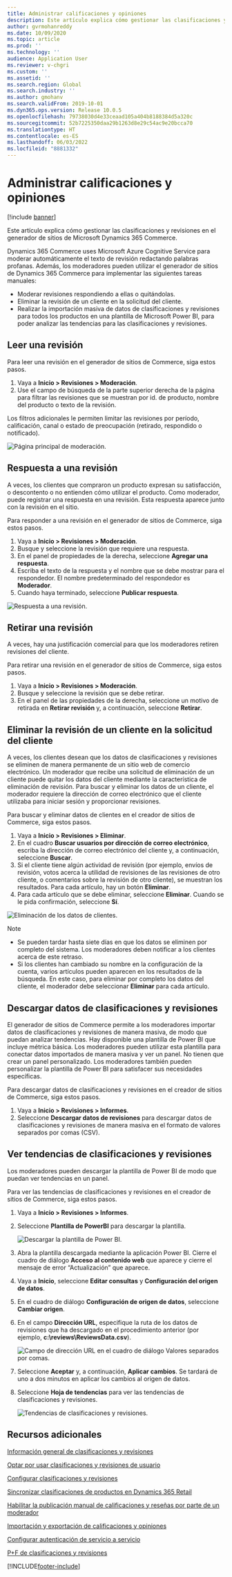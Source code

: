 ```yaml
---
title: Administrar calificaciones y opiniones
description: Este artículo explica cómo gestionar las clasificaciones y revisiones en el generador de sitios de Microsoft Dynamics 365 Commerce.
author: gvrmohanreddy
ms.date: 10/09/2020
ms.topic: article
ms.prod: ''
ms.technology: ''
audience: Application User
ms.reviewer: v-chgri
ms.custom: ''
ms.assetid: ''
ms.search.region: Global
ms.search.industry: ''
ms.author: gmohanv
ms.search.validFrom: 2019-10-01
ms.dyn365.ops.version: Release 10.0.5
ms.openlocfilehash: 79738030d4e33ceaad105a404b8188384d5a320c
ms.sourcegitcommit: 52b7225350daa29b1263d8e29c54ac9e20bcca70
ms.translationtype: HT
ms.contentlocale: es-ES
ms.lasthandoff: 06/03/2022
ms.locfileid: "8881332"
---
```

# <a name="manage-ratings-and-reviews"></a>Administrar calificaciones y opiniones

[!include [banner](includes/banner.md)]

Este artículo explica cómo gestionar las clasificaciones y revisiones en el generador de sitios de Microsoft Dynamics 365 Commerce.

Dynamics 365 Commerce uses Microsoft Azure Cognitive Service para moderar automáticamente el texto de revisión redactando palabras profanas. Además, los moderadores pueden utilizar el generador de sitios de Dynamics 365 Commerce para implementar las siguientes tareas manuales:

- Moderar revisiones respondiendo a ellas o quitándolas.
- Eliminar la revisión de un cliente en la solicitud del cliente.
- Realizar la importación masiva de datos de clasificaciones y revisiones para todos los productos en una plantilla de Microsoft Power BI, para poder analizar las tendencias para las clasificaciones y revisiones.

## <a name="read-a-review"></a>Leer una revisión 

Para leer una revisión en el generador de sitios de Commerce, siga estos pasos.

1. Vaya a **Inicio \> Revisiones \> Moderación**.
1. Use el campo de búsqueda de la parte superior derecha de la página para filtrar las revisiones que se muestran por id. de producto, nombre del producto o texto de la revisión.

Los filtros adicionales le permiten limitar las revisiones por período, calificación, canal o estado de preocupación (retirado, respondido o notificado).

![Página principal de moderación.](media/rnr-moderation-home.png) 

## <a name="respond-to-a-review"></a>Respuesta a una revisión 

A veces, los clientes que compraron un producto expresan su satisfacción, o descontento o no entienden cómo utilizar el producto. Como moderador, puede registrar una respuesta en una revisión. Esta respuesta aparece junto con la revisión en el sitio. 

Para responder a una revisión en el generador de sitios de Commerce, siga estos pasos.

1. Vaya a **Inicio \> Revisiones \> Moderación**.
1. Busque y seleccione la revisión que requiere una respuesta.
1. En el panel de propiedades de la derecha, seleccione **Agregar una respuesta**.
1. Escriba el texto de la respuesta y el nombre que se debe mostrar para el respondedor. El nombre predeterminado del respondedor es **Moderador**.
1. Cuando haya terminado, seleccione **Publicar respuesta**.

![Respuesta a una revisión.](media/rnr-moderation-response.png) 

## <a name="take-down-a-review"></a>Retirar una revisión 

A veces, hay una justificación comercial para que los moderadores retiren revisiones del cliente. 

Para retirar una revisión en el generador de sitios de Commerce, siga estos pasos.

1. Vaya a **Inicio \> Revisiones \> Moderación**.
1. Busque y seleccione la revisión que se debe retirar.
1. En el panel de las propiedades de la derecha, seleccione un motivo de retirada en **Retirar revisión** y, a continuación, seleccione **Retirar**.
    
## <a name="delete-a-customers-reviews-at-the-customers-request"></a>Eliminar la revisión de un cliente en la solicitud del cliente 

A veces, los clientes desean que los datos de clasificaciones y revisiones se eliminen de manera permanente de un sitio web de comercio electrónico. Un moderador que recibe una solicitud de eliminación de un cliente puede quitar los datos del cliente mediante la característica de eliminación de revisión. Para buscar y eliminar los datos de un cliente, el moderador requiere la dirección de correo electrónico que el cliente utilizaba para iniciar sesión y proporcionar revisiones. 

Para buscar y eliminar datos de clientes en el creador de sitios de Commerce, siga estos pasos.

1. Vaya a **Inicio \> Revisiones \> Eliminar**.
1. En el cuadro **Buscar usuarios por dirección de correo electrónico**, escriba la dirección de correo electrónico del cliente y, a continuación, seleccione **Buscar**.
1. Si el cliente tiene algún actividad de revisión (por ejemplo, envíos de revisión, votos acerca la utilidad de revisiones de las revisiones de otro cliente, o comentarios sobre la revisión de otro cliente), se muestran los resultados. Para cada artículo, hay un botón **Eliminar**.
1. Para cada artículo que se debe eliminar, seleccione **Eliminar**. Cuando se le pida confirmación, seleccione **Sí**. 
    
![Eliminación de los datos de clientes.](media/rnr-moderation-delete-reviews.png) 

> [!NOTE]
> - Se pueden tardar hasta siete días en que los datos se eliminen por completo del sistema. Los moderadores deben notificar a los clientes acerca de este retraso.
> - Si los clientes han cambiado su nombre en la configuración de la cuenta, varios artículos pueden aparecen en los resultados de la búsqueda. En este caso, para eliminar por completo los datos del cliente, el moderador debe seleccionar **Eliminar** para cada artículo. 

## <a name="download-ratings-and-reviews-data"></a>Descargar datos de clasificaciones y revisiones

El generador de sitios de Commerce permite a los moderadores importar datos de clasificaciones y revisiones de manera masiva, de modo que puedan analizar tendencias. Hay disponible una plantilla de Power BI que incluye métrica básica. Los moderadores pueden utilizar esta plantilla para conectar datos importados de manera masiva y ver un panel. No tienen que crear un panel personalizado. Los moderadores también pueden personalizar la plantilla de Power BI para satisfacer sus necesidades específicas. 

Para descargar datos de clasificaciones y revisiones en el creador de sitios de Commerce, siga estos pasos.

1. Vaya a **Inicio \> Revisiones \> Informes**.
1. Seleccione **Descargar datos de revisiones** para descargar datos de clasificaciones y revisiones de manera masiva en el formato de valores separados por comas (CSV).

## <a name="view-ratings-and-reviews-trends"></a>Ver tendencias de clasificaciones y revisiones

Los moderadores pueden descargar la plantilla de Power BI de modo que puedan ver tendencias en un panel.

Para ver las tendencias de clasificaciones y revisiones en el creador de sitios de Commerce, siga estos pasos.

1. Vaya a **Inicio \> Revisiones \> Informes**.
1. Seleccione **Plantilla de PowerBI** para descargar la plantilla.

    ![Descargar la plantilla de Power BI.](media/rnr-moderation-reports.png) 

1. Abra la plantilla descargada mediante la aplicación Power BI. Cierre el cuadro de diálogo **Acceso al contenido web** que aparece y cierre el mensaje de error “Actualización” que aparece.
1. Vaya a **Inicio**, seleccione **Editar consultas** y **Configuración del origen de datos**.
1. En el cuadro de diálogo **Configuración de origen de datos**, seleccione **Cambiar origen**.
1. En el campo **Dirección URL**, especifique la ruta de los datos de revisiones que ha descargado en el procedimiento anterior (por ejemplo, **c:\\reviews\\ReviewsData.csv**).

    ![Campo de dirección URL en el cuadro de diálogo Valores separados por comas.](media/rnr-powerbi-datasource-settings.png) 

1. Seleccione **Aceptar** y, a continuación, **Aplicar cambios**. Se tardará de uno a dos minutos en aplicar los cambios al origen de datos.
1. Seleccione **Hoja de tendencias** para ver las tendencias de clasificaciones y revisiones.

    ![Tendencias de clasificaciones y revisiones.](media/rnr-powerbi-dashboard-template.png) 
    
## <a name="additional-resources"></a>Recursos adicionales

[Información general de clasificaciones y revisiones](ratings-reviews-overview.md)

[Optar por usar clasificaciones y revisiones de usuario](opt-in-ratings-reviews.md)

[Configurar clasificaciones y revisiones](configure-ratings-reviews.md)

[Sincronizar clasificaciones de productos en Dynamics 365 Retail](sync-product-ratings.md)

[Habilitar la publicación manual de calificaciones y reseñas por parte de un moderador](manual-publish-rating-reviews.md)

[Importación y exportación de calificaciones y opiniones](import-export-reviews.md)

[Configurar autenticación de servicio a servicio](service-to-service-auth.md)

[P+F de clasificaciones y revisiones](ratings-reviews-faq.md)


[!INCLUDE[footer-include](../includes/footer-banner.md)]
